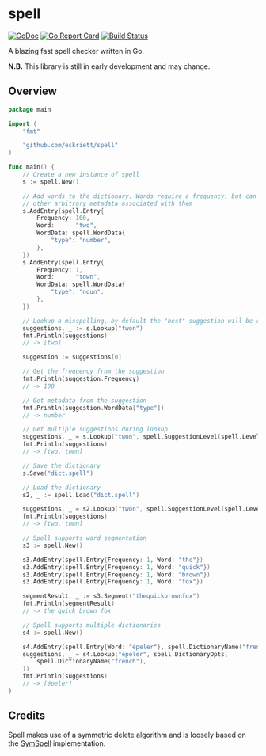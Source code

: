 # spell

[![GoDoc](https://godoc.org/github.com/eskriett/spell?status.svg)](https://godoc.org/github.com/eskriett/spell)
[![Go Report Card](https://goreportcard.com/badge/github.com/eskriett/spell)](https://goreportcard.com/report/github.com/eskriett/spell)
[![Build Status](https://travis-ci.com/eskriett/spell.svg?branch=master)](https://travis-ci.com/eskriett/spell)

A blazing fast spell checker written in Go.

__N.B.__ This library is still in early development and may change.

## Overview

```go
package main

import (
	"fmt"

	"github.com/eskriett/spell"
)

func main() {
	// Create a new instance of spell
	s := spell.New()

	// Add words to the dictionary. Words require a frequency, but can have
	// other arbitrary metadata associated with them
	s.AddEntry(spell.Entry{
		Frequency: 100,
		Word:      "two",
		WordData: spell.WordData{
			"type": "number",
		},
	})
	s.AddEntry(spell.Entry{
		Frequency: 1,
		Word:      "town",
		WordData: spell.WordData{
			"type": "noun",
		},
	})

	// Lookup a misspelling, by default the "best" suggestion will be returned
	suggestions, _ := s.Lookup("twon")
	fmt.Println(suggestions)
	// -> [two]

	suggestion := suggestions[0]

	// Get the frequency from the suggestion
	fmt.Println(suggestion.Frequency)
	// -> 100

	// Get metadata from the suggestion
	fmt.Println(suggestion.WordData["type"])
	// -> number

	// Get multiple suggestions during lookup
	suggestions, _ = s.Lookup("twon", spell.SuggestionLevel(spell.LevelAll))
	fmt.Println(suggestions)
	// -> [two, town]

	// Save the dictionary
	s.Save("dict.spell")

	// Load the dictionary
	s2, _ := spell.Load("dict.spell")

	suggestions, _ = s2.Lookup("twon", spell.SuggestionLevel(spell.LevelAll))
	fmt.Println(suggestions)
	// -> [two, town]

	// Spell supports word segmentation
	s3 := spell.New()

	s3.AddEntry(spell.Entry{Frequency: 1, Word: "the"})
	s3.AddEntry(spell.Entry{Frequency: 1, Word: "quick"})
	s3.AddEntry(spell.Entry{Frequency: 1, Word: "brown"})
	s3.AddEntry(spell.Entry{Frequency: 1, Word: "fox"})

	segmentResult, _ := s3.Segment("thequickbrownfox")
	fmt.Println(segmentResult)
	// -> the quick brown fox

	// Spell supports multiple dictionaries
	s4 := spell.New()

	s4.AddEntry(spell.Entry{Word: "épeler"}, spell.DictionaryName("french"))
	suggestions, _ = s4.Lookup("épeler", spell.DictionaryOpts(
		spell.DictionaryName("french"),
	))
	fmt.Println(suggestions)
	// -> [épeler]
}
```

## Credits

Spell makes use of a symmetric delete algorithm and is loosely based on the
[SymSpell](https://github.com/wolfgarbe/SymSpell) implementation.

